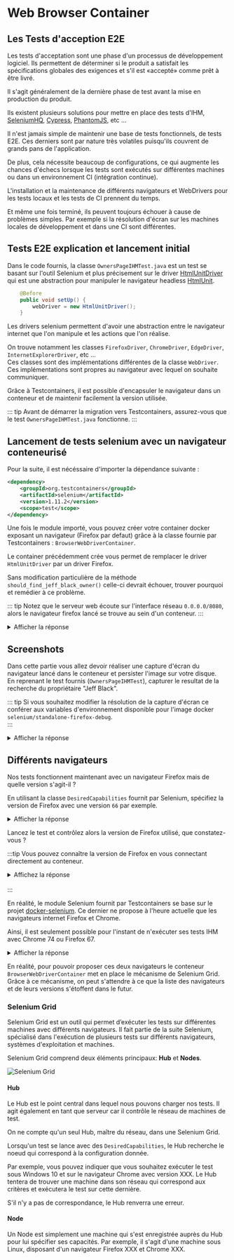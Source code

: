 # Web Browser Container


## Les Tests d'acception E2E

Les tests d'acceptation sont une phase d'un processus de développement logiciel. Ils permettent de déterminer si le produit a satisfait les spécifications globales des exigences et s'il est «accepté» comme prêt à être livré.

Il s'agit généralement de la dernière phase de test avant la mise en production du produit.

Ils existent plusieurs solutions pour mettre en place des tests d'IHM, [SeleniumHQ](https://www.seleniumhq.org/), [Cypress](https://www.cypress.io/), [PhantomJS](http://phantomjs.org/), etc ... 

Il n'est jamais simple de maintenir une base de tests fonctionnels, de tests E2E. Ces derniers sont par nature très volatiles puisqu'ils couvrent de grands pans de l'application. 

De plus, cela nécessite beaucoup de configurations, ce qui augmente les chances d'échecs lorsque les tests sont exécutés sur différentes machines ou dans un environnement CI (intégration continue).

L'installation et la maintenance de différents navigateurs et WebDrivers pour les tests locaux et les tests de CI prennent du temps.

Et même une fois terminé, ils peuvent toujours échouer à cause de problèmes simples. Par exemple si la résolution d'écran sur les machines locales de développement et dans une CI sont différentes.


## Tests E2E explication et lancement initial

Dans le code fournis, la classe `OwnersPageIHMTest.java` est un test se basant sur l'outil Selenium et plus précisement sur le driver [HtmlUnitDriver](https://github.com/SeleniumHQ/htmlunit-driver) 
qui est une abstraction pour manipuler le navigateur headless [HtmlUnit](http://htmlunit.sourceforge.net/).

```java
    @Before
    public void setUp() {
        webDriver = new HtmlUnitDriver();
    }
```

Les drivers selenium permettent d'avoir une abstraction entre le navigateur internet que l'on manipule et les actions que l'on réalise.

On trouve notamment les classes `FirefoxDriver`, `ChromeDriver`, `EdgeDriver`, `InternetExplorerDriver`, etc ...  
Ces classes sont des implémentations différentes de la classe `WebDriver`. Ces implémentations sont propres au navigateur avec lequel on souhaite communiquer.

Grâce à Testcontainers, il est possible d'encapsuler le navigateur dans un conteneur et de maintenir facilement la version utilisée.


::: tip
Avant de démarrer la migration vers Testcontainers, assurez-vous que le test `OwnersPageIHMTest.java` fonctionne.
:::

## Lancement de tests selenium avec un navigateur conteneurisé

Pour la suite, il est nécéssaire d'importer la dépendance suivante :

```xml
<dependency>
    <groupId>org.testcontainers</groupId>
    <artifactId>selenium</artifactId>
    <version>1.11.2</version>
    <scope>test</scope>
</dependency>
```

Une fois le module importé, vous pouvez créer votre container docker exposant un navigateur (Firefox par defaut) grâce à la classe fournie par Testcontainers : `BrowserWebDriverContainer`.

Le container précédemment crée vous permet de remplacer le driver `HtmlUnitDriver` par un driver Firefox. 

Sans modification particulière de la méthode `should_find_jeff_black_owner()` celle-ci devrait échouer, trouver pourquoi et remédier à ce problème.

::: tip
Notez que le serveur web écoute sur l'interface réseau `0.0.0.0/8080`, alors le navigateur firefox lancé se trouve au sein d'un conteneur.
:::

<details>
<summary>Afficher la réponse</summary>

```java
private static BrowserWebDriverContainer genericContainer;

static {
    genericContainer = new BrowserWebDriverContainer()
        .withCapabilities(new FirefoxOptions());
    genericContainer.start();
}
    
private WebDriver webDriver;

@Before
public void setUp() {
    webDriver = genericContainer.getWebDriver();
}

@Test
public void should_find_jeff_black_owner() throws InterruptedException {
    // L'adresse IP peut être obtenue sous linux avec à partir de l'interface réseau docker0
    // Sous Mac et Windows, à partir de la version 18.03 de Docker, il est possible d'utiliser `host.docker.internal` 
    webDriver.get("http://" + dockerIp + ":8080/");
    webDriver.findElement(By.cssSelector("[title*='find owners']")).click();
    
    ...
}
```
</details>

## Screenshots

Dans cette partie vous allez devoir réaliser une capture d'écran du navigateur lancé dans le conteneur et persister l'image sur votre disque.  
En reprenant le test fournis (`OwnersPageIHMTest`), capturer le resultat de la recherche du propriétaire "Jeff Black".

::: tip
Si vous souhaitez modifier la résolution de la capture d'écran ce conférer aux variables d'environnement disponible pour l'image docker `selenium/standalone-firefox-debug`.  
:::

<details>
<summary>Afficher la réponse</summary>

```java
// into AbstractIntegrationTest.java
Map<String, String> envs = new HashMap<>();
envs.put("SCREEN_WIDTH", "1366");
envs.put("SCREEN_HEIGHT", "768");
envs.put("SCREEN_DEPTH", "24");

genericContainer = (BrowserWebDriverContainer) new BrowserWebDriverContainer()
    .withCapabilities(new FirefoxOptions())
    .withEnv(envs);
genericContainer.start();


// into OwnersPageIHMTest.java
@Test
public void take_screenshot_jeff_black_owner() throws InterruptedException, IOException {
    webDriver.get("http://" + dockerIpv4 + ":8080/");

    webDriver.findElement(By.cssSelector("[title*='find owners']")).click();
    WebElement lastname = webDriver.findElement(By.id("lastName"));
    lastname.sendKeys("black");
    lastname.submit();
    // On attends que la page soit correctement chargée
    Thread.sleep(1000);

    File outputFile = ((RemoteWebDriver)webDriver).getScreenshotAs(OutputType.FILE);
    File copied = new File("./screenshot.png");
    Files.copy(outputFile.toPath(), copied.toPath(), StandardCopyOption.REPLACE_EXISTING);
}
```
</details>

## Différents navigateurs

Nos tests fonctionnent maintenant avec un navigateur Firefox mais de quelle version s'agit-il ? 

En utilisant la classe `DesiredCapabilities` fournit par Selenium, spécifiez la version de Firefox avec une version `66` par exemple.

<details>
<summary>Afficher la réponse</summary>

```java
static {
    DesiredCapabilities firefox = DesiredCapabilities.firefox();
    firefox.setPlatform(Platform.LINUX);
    firefox.setVersion("66");

    genericContainer = new BrowserWebDriverContainer()
        .withCapabilities(firefox);
    genericContainer.start();
}
```
</details>

Lancez le test et contrôlez alors la version de Firefox utilisé, que constatez-vous ?

:::tip
Vous pouvez connaître la version de Firefox en vous connectant directement au conteneur.

<details>
<summary>Affichez la réponse</summary>

```sh
docker exec -it <containerId> firefox -v
```
</details>
</br>
:::

En réalité, le module Selenium fournit par Testcontainers se base sur le projet [docker-selenium](https://github.com/SeleniumHQ/docker-selenium). Ce dernier ne propose à l'heure actuelle que les navigateurs internet Firefox et Chrome.

Ainsi, il est seulement possible pour l'instant de n'exécuter ses tests IHM avec Chrome 74 ou Firefox 67.

<details>
<summary>Afficher la réponse</summary>

```java
static {
    DesiredCapabilities chrome = DesiredCapabilities.chrome();

    genericContainer = new BrowserWebDriverContainer()
        .withCapabilities(chrome);
    genericContainer.start();
}
```
</details>


En réalité, pour pouvoir proposer ces deux navigateurs le conteneur `BrowserWebDriverContainer` met en place le mécanisme de Selenium Grid. Grâce à ce mécanisme, on peut s'attendre à ce que la liste des navigateurs et de leurs versions s'étoffent dans le futur.

### Selenium Grid

Selenium Grid est un outil qui permet d’exécuter les tests sur différentes machines avec différents navigateurs. Il fait partie de la suite Selenium, spécialisé dans l'exécution de plusieurs tests sur différents navigateurs, systèmes d'exploitation et machines.

Selenium Grid comprend deux éléments principaux: **Hub** et **Nodes**.

![Selenium Grid](selenium_grid.png)

#### Hub

Le Hub est le point central dans lequel nous pouvons charger nos tests. Il agit également en tant que serveur car il contrôle le réseau de machines de test. 

On ne compte qu'un seul Hub, maître du réseau, dans une Selenium Grid.

Lorsqu'un test se lance avec des `DesiredCapabilities`, le Hub recherche le noeud qui correspond à la configuration donnée.

Par exemple, vous pouvez indiquer que vous souhaitez exécuter le test sous Windows 10 et sur le navigateur Chrome avec version XXX. Le Hub tentera de trouver une machine dans son réseau qui correspond aux critères et exécutera le test sur cette dernière. 

S'il n'y a pas de correspondance, le Hub renverra une erreur.

#### Node

Un Node est simplement une machine qui s'est enregistrée auprès du Hub pour lui spécifier ses capacités. Par exemple, il s'agit d'une machine sous Linux, disposant d'un navigateur Firefox XXX et Chrome XXX.



